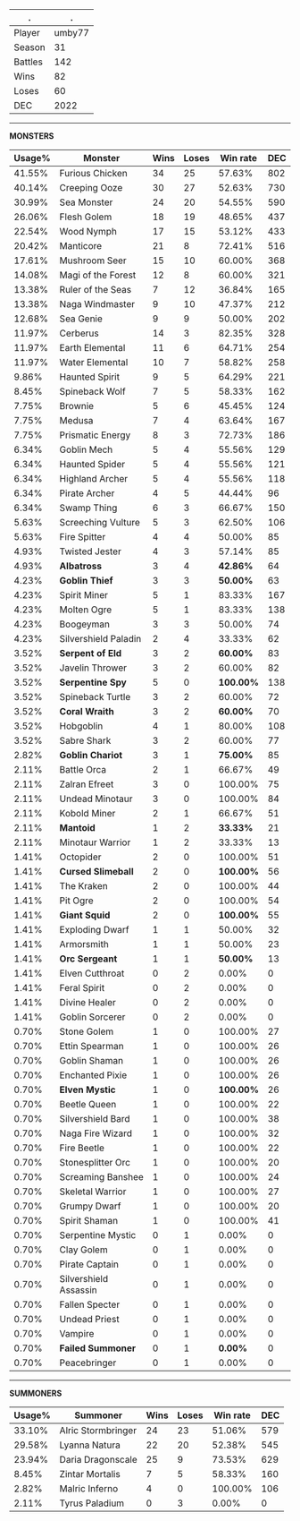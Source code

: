 .|.
|-|-
Player|umby77
Season|31
Battles|142
Wins|82
Loses|60
DEC|2022

---
**MONSTERS**

Usage%|Monster|Wins|Loses|Win rate|DEC|
-|-|-|-|-|-|
41.55%|Furious Chicken|34|25|57.63%|802|
40.14%|Creeping Ooze|30|27|52.63%|730|
30.99%|Sea Monster|24|20|54.55%|590|
26.06%|Flesh Golem|18|19|48.65%|437|
22.54%|Wood Nymph|17|15|53.12%|433|
20.42%|Manticore|21|8|72.41%|516|
17.61%|Mushroom Seer|15|10|60.00%|368|
14.08%|Magi of the Forest|12|8|60.00%|321|
13.38%|Ruler of the Seas|7|12|36.84%|165|
13.38%|Naga Windmaster|9|10|47.37%|212|
12.68%|Sea Genie|9|9|50.00%|202|
11.97%|Cerberus|14|3|82.35%|328|
11.97%|Earth Elemental|11|6|64.71%|254|
11.97%|Water Elemental|10|7|58.82%|258|
9.86%|Haunted Spirit|9|5|64.29%|221|
8.45%|Spineback Wolf|7|5|58.33%|162|
7.75%|Brownie|5|6|45.45%|124|
7.75%|Medusa|7|4|63.64%|167|
7.75%|Prismatic Energy|8|3|72.73%|186|
6.34%|Goblin Mech|5|4|55.56%|129|
6.34%|Haunted Spider|5|4|55.56%|121|
6.34%|Highland Archer|5|4|55.56%|118|
6.34%|Pirate Archer|4|5|44.44%|96|
6.34%|Swamp Thing|6|3|66.67%|150|
5.63%|Screeching Vulture|5|3|62.50%|106|
5.63%|Fire Spitter|4|4|50.00%|85|
4.93%|Twisted Jester|4|3|57.14%|85|
4.93%|**Albatross**|3|4|**42.86%**|64|
4.23%|**Goblin Thief**|3|3|**50.00%**|63|
4.23%|Spirit Miner|5|1|83.33%|167|
4.23%|Molten Ogre|5|1|83.33%|138|
4.23%|Boogeyman|3|3|50.00%|74|
4.23%|Silvershield Paladin|2|4|33.33%|62|
3.52%|**Serpent of Eld**|3|2|**60.00%**|83|
3.52%|Javelin Thrower|3|2|60.00%|82|
3.52%|**Serpentine Spy**|5|0|**100.00%**|138|
3.52%|Spineback Turtle|3|2|60.00%|72|
3.52%|**Coral Wraith**|3|2|**60.00%**|70|
3.52%|Hobgoblin|4|1|80.00%|108|
3.52%|Sabre Shark|3|2|60.00%|77|
2.82%|**Goblin Chariot**|3|1|**75.00%**|85|
2.11%|Battle Orca|2|1|66.67%|49|
2.11%|Zalran Efreet|3|0|100.00%|75|
2.11%|Undead Minotaur|3|0|100.00%|84|
2.11%|Kobold Miner|2|1|66.67%|51|
2.11%|**Mantoid**|1|2|**33.33%**|21|
2.11%|Minotaur Warrior|1|2|33.33%|13|
1.41%|Octopider|2|0|100.00%|51|
1.41%|**Cursed Slimeball**|2|0|**100.00%**|56|
1.41%|The Kraken|2|0|100.00%|44|
1.41%|Pit Ogre|2|0|100.00%|54|
1.41%|**Giant Squid**|2|0|**100.00%**|55|
1.41%|Exploding Dwarf|1|1|50.00%|32|
1.41%|Armorsmith|1|1|50.00%|23|
1.41%|**Orc Sergeant**|1|1|**50.00%**|13|
1.41%|Elven Cutthroat|0|2|0.00%|0|
1.41%|Feral Spirit|0|2|0.00%|0|
1.41%|Divine Healer|0|2|0.00%|0|
1.41%|Goblin Sorcerer|0|2|0.00%|0|
0.70%|Stone Golem|1|0|100.00%|27|
0.70%|Ettin Spearman|1|0|100.00%|26|
0.70%|Goblin Shaman|1|0|100.00%|26|
0.70%|Enchanted Pixie|1|0|100.00%|26|
0.70%|**Elven Mystic**|1|0|**100.00%**|26|
0.70%|Beetle Queen|1|0|100.00%|22|
0.70%|Silvershield Bard|1|0|100.00%|38|
0.70%|Naga Fire Wizard|1|0|100.00%|32|
0.70%|Fire Beetle|1|0|100.00%|22|
0.70%|Stonesplitter Orc|1|0|100.00%|20|
0.70%|Screaming Banshee|1|0|100.00%|24|
0.70%|Skeletal Warrior|1|0|100.00%|27|
0.70%|Grumpy Dwarf|1|0|100.00%|20|
0.70%|Spirit Shaman|1|0|100.00%|41|
0.70%|Serpentine Mystic|0|1|0.00%|0|
0.70%|Clay Golem|0|1|0.00%|0|
0.70%|Pirate Captain|0|1|0.00%|0|
0.70%|Silvershield Assassin|0|1|0.00%|0|
0.70%|Fallen Specter|0|1|0.00%|0|
0.70%|Undead Priest|0|1|0.00%|0|
0.70%|Vampire|0|1|0.00%|0|
0.70%|**Failed Summoner**|0|1|**0.00%**|0|
0.70%|Peacebringer|0|1|0.00%|0|

---
**SUMMONERS**

Usage%|Summoner|Wins|Loses|Win rate|DEC|
-|-|-|-|-|-|
33.10%|Alric Stormbringer|24|23|51.06%|579|
29.58%|Lyanna Natura|22|20|52.38%|545|
23.94%|Daria Dragonscale|25|9|73.53%|629|
8.45%|Zintar Mortalis|7|5|58.33%|160|
2.82%|Malric Inferno|4|0|100.00%|106|
2.11%|Tyrus Paladium|0|3|0.00%|0|
